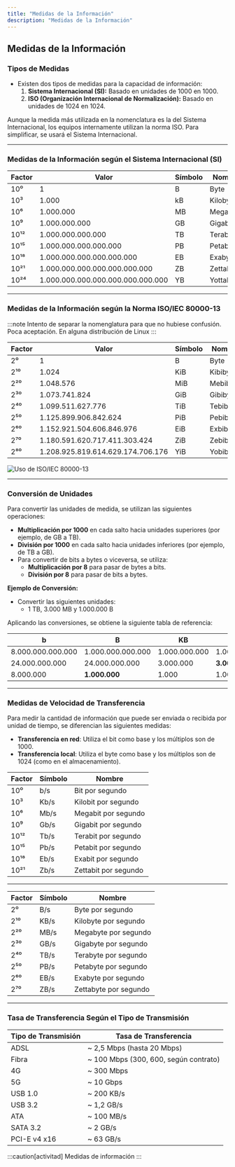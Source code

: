 ```yaml
---
title: "Medidas de la Información"
description: "Medidas de la Información"
---
```


## Medidas de la Información

### **Tipos de Medidas**
- Existen dos tipos de medidas para la capacidad de información:
  1. **Sistema Internacional (SI):** Basado en unidades de 1000 en 1000.
  2. **ISO (Organización Internacional de Normalización):** Basado en unidades de 1024 en 1024.

Aunque la medida más utilizada en la nomenclatura es la del Sistema Internacional, los equipos internamente utilizan la norma ISO. Para simplificar, se usará el Sistema Internacional.

---

### **Medidas de la Información según el Sistema Internacional (SI)**

| Factor          | Valor                 | Símbolo | Nombre    |
|-----------------|-----------------------|---------|-----------|
| 10⁰             | 1                     | B       | Byte      |
| 10³             | 1.000                 | kB      | Kilobyte  |
| 10⁶             | 1.000.000             | MB      | Megabyte  |
| 10⁹             | 1.000.000.000         | GB      | Gigabyte  |
| 10¹²            | 1.000.000.000.000     | TB      | Terabyte  |
| 10¹⁵            | 1.000.000.000.000.000 | PB      | Petabyte  |
| 10¹⁸            | 1.000.000.000.000.000.000 | EB   | Exabyte   |
| 10²¹            | 1.000.000.000.000.000.000.000 | ZB   | Zettabyte |
| 10²⁴            | 1.000.000.000.000.000.000.000.000 | YB | Yottabyte |

---

### **Medidas de la Información según la Norma ISO/IEC 80000-13**

:::note
Intento de separar la nomenglatura para que no hubiese confusión. Poca aceptación. En alguna distribución de Linux
:::

| Factor          | Valor                 | Símbolo | Nombre      |
|-----------------|-----------------------|---------|-------------|
| 2⁰              | 1                     | B       | Byte        |
| 2¹⁰             | 1.024                 | KiB     | Kibibyte    |
| 2²⁰             | 1.048.576             | MiB     | Mebibyte    |
| 2³⁰             | 1.073.741.824         | GiB     | Gibibyte    |
| 2⁴⁰             | 1.099.511.627.776     | TiB     | Tebibyte    |
| 2⁵⁰             | 1.125.899.906.842.624 | PiB     | Pebibyte    |
| 2⁶⁰             | 1.152.921.504.606.846.976 | EiB | Exbibyte    |
| 2⁷⁰             | 1.180.591.620.717.411.303.424 | ZiB | Zebibyte    |
| 2⁸⁰             | 1.208.925.819.614.629.174.706.176 | YiB | Yobibyte    |

![Uso de ISO/IEC 80000-13](https://www.linuxcompatible.org/data/publish/180/00a9a8429db7579eb6ce6a671871e1d01afc97/dc77f1c0673ee535a0a6ce860e0786b4b782cf88.jpg)

---

### **Conversión de Unidades**
Para convertir las unidades de medida, se utilizan las siguientes operaciones:
- **Multiplicación por 1000** en cada salto hacia unidades superiores (por ejemplo, de GB a TB).
- **División por 1000** en cada salto hacia unidades inferiores (por ejemplo, de TB a GB).
- Para convertir de bits a bytes o viceversa, se utiliza:
  - **Multiplicación por 8** para pasar de bytes a bits.
  - **División por 8** para pasar de bits a bytes.

**Ejemplo de Conversión:**
- Convertir las siguientes unidades:
  - 1 TB, 3.000 MB y 1.000.000 B

Aplicando las conversiones, se obtiene la siguiente tabla de referencia:

| b              | B    | KB  | MB  | GB  | TB  |
|---------------|------|-----|-----|-----|-----|
| 8.000.000.000.000 | 1.000.000.000.000 | 1.000.000.000 | 1.000.000 | 1.000 | **1** |
| 24.000.000.000       | 24.000.000.000    | 3.000.000     | **3.000**     | 3 | 0,0033 |
| 8.000.000            | **1.000.000**     | 1.000         | 1.0011    | 0.001 | 0     |


---

### **Medidas de Velocidad de Transferencia**
Para medir la cantidad de información que puede ser enviada o recibida por unidad de tiempo, se diferencian las siguientes medidas:

- **Transferencia en red**: Utiliza el bit como base y los múltiplos son de 1000.
- **Transferencia local**: Utiliza el byte como base y los múltiplos son de 1024 (como en el almacenamiento).

| Factor          | Símbolo | Nombre              |
|-----------------|---------|--------------------|
| 10⁰             | b/s     | Bit por segundo     |
| 10³             | Kb/s    | Kilobit por segundo |
| 10⁶             | Mb/s    | Megabit por segundo |
| 10⁹             | Gb/s    | Gigabit por segundo |
| 10¹²            | Tb/s    | Terabit por segundo |
| 10¹⁵            | Pb/s    | Petabit por segundo |
| 10¹⁸            | Eb/s    | Exabit por segundo  |
| 10²¹            | Zb/s    | Zettabit por segundo|

---

| Factor          | Símbolo | Nombre              |
|-----------------|---------|--------------------|
| 2⁰              | B/s     | Byte por segundo    |
| 2¹⁰             | KB/s    | Kilobyte por segundo|
| 2²⁰             | MB/s    | Megabyte por segundo|
| 2³⁰             | GB/s    | Gigabyte por segundo|
| 2⁴⁰             | TB/s    | Terabyte por segundo|
| 2⁵⁰             | PB/s    | Petabyte por segundo|
| 2⁶⁰             | EB/s    | Exabyte por segundo |
| 2⁷⁰             | ZB/s    | Zettabyte por segundo|

--- 

### **Tasa de Transferencia Según el Tipo de Transmisión**

| Tipo de Transmisión | Tasa de Transferencia   |
|---------------------|------------------------|
| ADSL                | ~ 2,5 Mbps (hasta 20 Mbps) |
| Fibra               | ~ 100 Mbps (300, 600, según contrato) |
| 4G                  | ~ 300 Mbps             |
| 5G                  | ~ 10 Gbps              |
| USB 1.0             | ~ 200 KB/s             |
| USB 3.2             | ~ 1,2 GB/s             |
| ATA                 | ~ 100 MB/s             |
| SATA 3.2            | ~ 2 GB/s               |
| PCI-E v4 x16        | ~ 63 GB/s              |


:::caution[activitad]
Medidas de información
:::